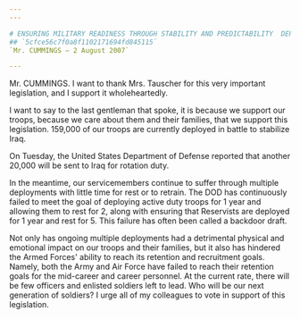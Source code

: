 ```yaml
---
---

# ENSURING MILITARY READINESS THROUGH STABILITY AND PREDICTABILITY  DEPLOYMENT POLICY ACT OF 2007
## `5cfce56c7f0a8f1102171694fd845115`
`Mr. CUMMINGS — 2 August 2007`

---
```



Mr. CUMMINGS. I want to thank Mrs. Tauscher for this very important 
legislation, and I support it wholeheartedly.

I want to say to the last gentleman that spoke, it is because we 
support our troops, because we care about them and their families, that 
we support this legislation. 159,000 of our troops are currently 
deployed in battle to stabilize Iraq.



On Tuesday, the United States Department of Defense reported that 
another 20,000 will be sent to Iraq for rotation duty.

In the meantime, our servicemembers continue to suffer through 
multiple deployments with little time for rest or to retrain. The DOD 
has continuously failed to meet the goal of deploying active duty 
troops for 1 year and allowing them to rest for 2, along with ensuring 
that Reservists are deployed for 1 year and rest for 5. This failure 
has often been called a backdoor draft.

Not only has ongoing multiple deployments had a detrimental physical 
and emotional impact on our troops and their families, but it also has 
hindered the Armed Forces' ability to reach its retention and 
recruitment goals. Namely, both the Army and Air Force have failed to 
reach their retention goals for the mid-career and career personnel. At 
the current rate, there will be few officers and enlisted soldiers left 
to lead. Who will be our next generation of soldiers? I urge all of my 
colleagues to vote in support of this legislation.